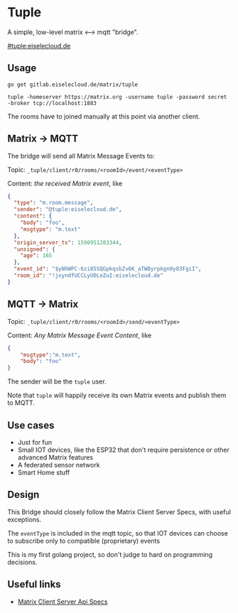 # Tuple

A simple, low-level matrix <--> mqtt "bridge".

[#tuple:eiselecloud.de](https://matrix.to/#/#tuple:eiselecloud.de)

## Usage

`go get gitlab.eiselecloud.de/matrix/tuple`

`tuple -homeserver https://matrix.org -username tuple -password secret -broker tcp://localhost:1883`

The rooms have to joined manually at this point via another client.

## Matrix -> MQTT

The bridge will send all Matrix Message Events to:

Topic: `_tuple/client/r0/rooms/<roomId>/event/<eventType>`

Content: _the received Matrix event_, like 
```json
{
  "type": "m.room.message",
  "sender": "@tuple:eiselecloud.de",
  "content": {
    "body": "foo",
    "msgtype": "m.text"
  },
  "origin_server_ts": 1590951283344,
  "unsigned": {
    "age": 165
  },
  "event_id": "$yNhWPC-6zi85SQGpkqsbZv6K_aTW8yrpkgn0y83FgiI",
  "room_id": "!jxyndfUCCLyUOLeZuI:eiselecloud.de"
}
```

## MQTT -> Matrix

Topic: `_tuple/client/r0/rooms/<roomId>/send/<eventType>`

Content: _Any Matrix Message Event Content_, like
```json
{
    "msgtype":"m.text",
    "body": "foo"
}
```

The sender will be the `tuple` user.

Note that `tuple` will happily receive its own Matrix events and publish them to MQTT.

## Use cases

* Just for fun
* Small IOT devices, like the ESP32 that don't require persistence or other advanced Matrix features
* A federated sensor network
* Smart Home stuff

## Design

This Bridge should closely follow the Matrix Client Server Specs, with useful exceptions.

The `eventType` is included in the mqtt topic, so that IOT devices can choose to subscribe only to compatible 
(proprietary) events

This is my first golang project, so don't judge to hard on programming decisions. 

## Useful links
* [Matrix Client Server Api Specs](https://matrix.org/docs/spec/client_server/r0.6.1)
